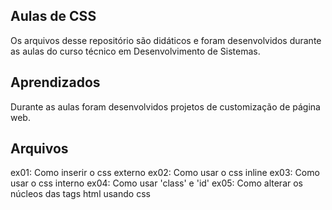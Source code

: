 ## Aulas de CSS
Os arquivos desse repositório são didáticos e foram desenvolvidos durante as aulas do curso técnico em Desenvolvimento de Sistemas.

## Aprendizados
Durante as aulas foram desenvolvidos projetos de customização de página web.

## Arquivos
ex01: Como inserir o css externo
ex02: Como usar o css inline
ex03: Como usar o css interno
ex04: Como usar 'class' e 'id'
ex05: Como alterar os núcleos das tags html usando css
